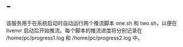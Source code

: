 # -
该服务用于在系统启动时自动运行两个推流脚本 one.sh 和 two.sh，以便在 livenvr 启动后开始推流。每个脚本的推流进度将分别记录在 /home/pc/progress1.log 和 /home/pc/progress2.log 中。

